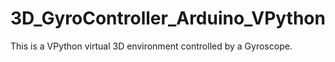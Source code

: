 # 3D_GyroController_Arduino_VPython
This is a VPython virtual 3D environment controlled by a Gyroscope.
